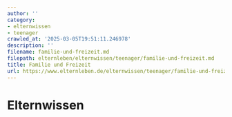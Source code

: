 ```yaml
---
author: ''
category:
- elternwissen
- teenager
crawled_at: '2025-03-05T19:51:11.246978'
description: ''
filename: familie-und-freizeit.md
filepath: elternleben/elternwissen/teenager/familie-und-freizeit.md
title: Familie und Freizeit
url: https://www.elternleben.de/elternwissen/teenager/familie-und-freizeit/
---
```


#  Elternwissen

